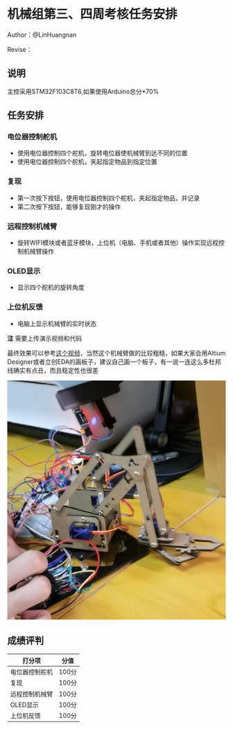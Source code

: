 # 机械组第三、四周考核任务安排

Author：@LinHuangnan

Revise：

## 说明
主控采用STM32F103C8T6,如果使用Arduino总分*70%

## 任务安排
### 电位器控制舵机
- 使用电位器控制四个舵机，旋转电位器使机械臂到达不同的位置
- 使用电位器控制四个舵机，夹起指定物品到指定位置

### 复现
- 第一次按下按钮，使用电位器控制四个舵机，夹起指定物品，并记录
- 第二次按下按钮，能够复现刚才的操作

### 远程控制机械臂
- 旋转WIFI模块或者蓝牙模块，上位机（电脑、手机或者其他）操作实现远程控制机械臂操作

### OLED显示
- 显示四个舵机的旋转角度

### 上位机反馈
- 电脑上显示机械臂的实时状态

**注** 需要上传演示视频和代码

最终效果可以参考[这个视频](https://www.bilibili.com/video/BV16e4y1Y77M?share_source=copy_web&vd_source=34ed110d766ac5910b35ccc9afedda6e)，当然这个机械臂做的比较粗糙，如果大家会用Altium Designer或者立创EDA的画板子，建议自己画一个板子，有一说一连这么多杜邦线确实有点丑，而且稳定性也很差

![机械臂](./image/1.jpg)

## 成绩评判
| 打分项 | 分值 |
| ---- | ---- | 
| 电位器控制舵机 | 100分 |
| 复现 | 100分 |
| 远程控制机械臂 | 100分 |
| OLED显示 | 100分 |
| 上位机反馈 | 100分 |

